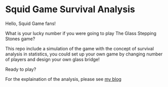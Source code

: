 # Squid Game Survival Analysis

Hello, Squid Game fans!

What is your lucky number if you were going to play The Glass Stepping Stones game?

This repo include a simulation of the game with the concept of survival analysis in statistics, you could set up your own game by changing number of players and design your own glass bridge! 

Ready to play?

For the explaination of the analysis, please see [my blog](https://mingjiezhao.github.io/2021-10-17-survival_analysis_squid_game/)
